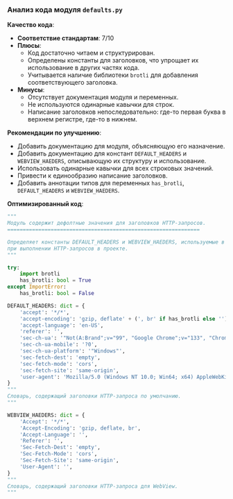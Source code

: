 ### **Анализ кода модуля `defaults.py`**

**Качество кода**:
- **Соответствие стандартам**: 7/10
- **Плюсы**:
    - Код достаточно читаем и структурирован.
    - Определены константы для заголовков, что упрощает их использование в других частях кода.
    - Учитывается наличие библиотеки `brotli` для добавления соответствующего заголовка.
- **Минусы**:
    - Отсутствует документация модуля и переменных.
    - Не используются одинарные кавычки для строк.
    - Написание заголовков непоследовательно: где-то первая буква в верхнем регистре, где-то в нижнем.

**Рекомендации по улучшению**:
- Добавить документацию для модуля, объясняющую его назначение.
- Добавить документацию для констант `DEFAULT_HEADERS` и `WEBVIEW_HAEDERS`, описывающую их структуру и использование.
- Использовать одинарные кавычки для всех строковых значений.
- Привести к единообразию написание заголовков.
- Добавить аннотации типов для переменных `has_brotli`, `DEFAULT_HEADERS` и `WEBVIEW_HAEDERS`.

**Оптимизированный код**:

```python
"""
Модуль содержит дефолтные значения для заголовков HTTP-запросов.
==============================================================

Определяет константы DEFAULT_HEADERS и WEBVIEW_HAEDERS, используемые в качестве заголовков по умолчанию
при выполнении HTTP-запросов в проекте.
"""

try:
    import brotli
    has_brotli: bool = True
except ImportError:
    has_brotli: bool = False

DEFAULT_HEADERS: dict = {
    'accept': '*/*',
    'accept-encoding': 'gzip, deflate' + (', br' if has_brotli else ''),
    'accept-language': 'en-US',
    'referer': '',
    'sec-ch-ua': '"Not(A:Brand";v="99", "Google Chrome";v="133", "Chromium";v="133"',
    'sec-ch-ua-mobile': '?0',
    'sec-ch-ua-platform': '"Windows"',
    'sec-fetch-dest': 'empty',
    'sec-fetch-mode': 'cors',
    'sec-fetch-site': 'same-origin',
    'user-agent': 'Mozilla/5.0 (Windows NT 10.0; Win64; x64) AppleWebKit/537.36 (KHTML, like Gecko) Chrome/123.0.0.0 Safari/537.36',
}
"""
Словарь, содержащий заголовки HTTP-запроса по умолчанию.
"""

WEBVIEW_HAEDERS: dict = {
    'Accept': '*/*',
    'Accept-Encoding': 'gzip, deflate, br',
    'Accept-Language': '',
    'Referer': '',
    'Sec-Fetch-Dest': 'empty',
    'Sec-Fetch-Mode': 'cors',
    'Sec-Fetch-Site': 'same-origin',
    'User-Agent': '',
}
"""
Словарь, содержащий заголовки HTTP-запроса для WebView.
"""
